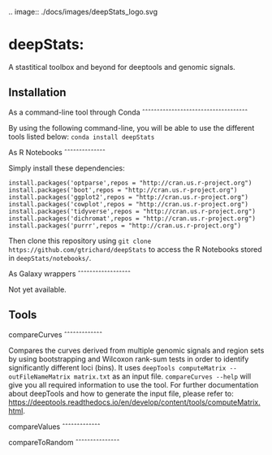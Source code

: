 .. image:: ./docs/images/deepStats_logo.svg

deepStats:
==========

A stastitical toolbox and beyond for deeptools and genomic signals.

Installation
------------

As a command-line tool through Conda
ˆˆˆˆˆˆˆˆˆˆˆˆˆˆˆˆˆˆˆˆˆˆˆˆˆˆˆˆˆˆˆˆˆˆˆˆ

By using the following command-line, you will be able to use the different tools listed below:
`conda install deepStats`

As R Notebooks
ˆˆˆˆˆˆˆˆˆˆˆˆˆˆ

Simply install these dependencies:

```
install.packages('optparse',repos = "http://cran.us.r-project.org")
install.packages('boot',repos = "http://cran.us.r-project.org")
install.packages('ggplot2',repos = "http://cran.us.r-project.org")
install.packages('cowplot',repos = "http://cran.us.r-project.org")
install.packages('tidyverse',repos = "http://cran.us.r-project.org")
install.packages('dichromat',repos = "http://cran.us.r-project.org")
install.packages('purrr',repos = "http://cran.us.r-project.org")
```

Then clone this repository using `git clone https://github.com/gtrichard/deepStats` to access the R Notebooks stored in `deepStats/notebooks/`.

As Galaxy wrappers
ˆˆˆˆˆˆˆˆˆˆˆˆˆˆˆˆˆˆ

Not yet available.

Tools
-----

compareCurves
ˆˆˆˆˆˆˆˆˆˆˆˆˆ

Compares the curves derived from multiple genomic signals and region sets by using bootstrapping and Wilcoxon rank-sum tests in order to identify significantly different loci (bins). It uses `deepTools computeMatrix --outFileNameMatrix matrix.txt` as an input file. `compareCurves --help` will give you all required information to use the tool. For further documentation about deepTools and how to generate the input file, please refer to: https://deeptools.readthedocs.io/en/develop/content/tools/computeMatrix.html.


compareValues
ˆˆˆˆˆˆˆˆˆˆˆˆˆ



compareToRandom
ˆˆˆˆˆˆˆˆˆˆˆˆˆˆˆ
